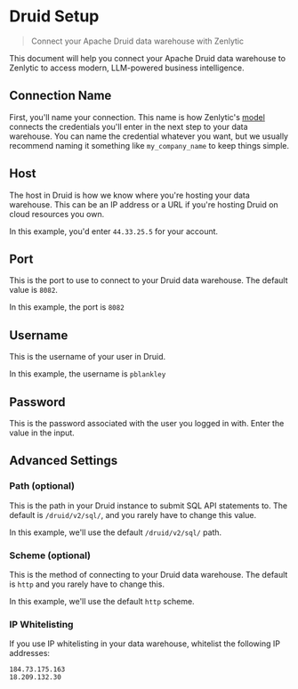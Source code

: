 # Druid Setup

> Connect your Apache Druid data warehouse with Zenlytic

This document will help you connect your Apache Druid data warehouse to Zenlytic to access modern, LLM-powered business intelligence.

## Connection Name

First, you'll name your connection. This name is how Zenlytic's [model](../5_data_modeling/model/) connects the credentials you'll enter in the next step to your data warehouse. You can name the credential whatever you want, but we usually recommend naming it something like `my_company_name` to keep things simple.

## Host

The host in Druid is how we know where you're hosting your data warehouse. This can be an IP address or a URL if you're hosting Druid on cloud resources you own.

In this example, you'd enter `44.33.25.5` for your account.

## Port

This is the port to use to connect to your Druid data warehouse. The default value is `8082`.

In this example, the port is `8082`

## Username

This is the username of your user in Druid.

In this example, the username is `pblankley`

## Password

This is the password associated with the user you logged in with. Enter the value in the input.

## Advanced Settings

### Path (optional)

This is the path in your Druid instance to submit SQL API statements to. The default is `/druid/v2/sql/`, and you rarely have to change this value.

In this example, we'll use the default `/druid/v2/sql/` path.

### Scheme (optional)

This is the method of connecting to your Druid data warehouse. The default is `http` and you rarely have to change this.

In this example, we'll use the default `http` scheme.

### IP Whitelisting

If you use IP whitelisting in your data warehouse, whitelist the following IP addresses:

```
184.73.175.163 
18.209.132.30
```
